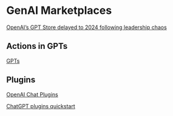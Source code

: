 # GenAI Marketplaces

[OpenAI’s GPT Store delayed to 2024 following leadership chaos](https://techcrunch.com/2023/12/01/openais-gpt-store-delayed-to-2024-following-leadership-chaos/)

## Actions in GPTs

[GPTs](https://platform.openai.com/docs/actions)

## Plugins

[OpenAI Chat Plugins](https://platform.openai.com/docs/plugins/introduction)

[ChatGPT plugins quickstart](https://github.com/openai/plugins-quickstart)

